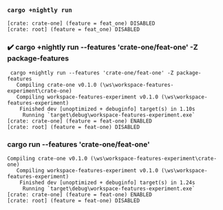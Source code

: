 ### `cargo +nightly run`

```
[crate: crate-one] (feature = feat_one) DISABLED
[crate: root] (feature = feat_one) DISABLED
```

### ✔️ cargo +nightly run --features 'crate-one/feat-one' -Z package-features

```
 cargo +nightly run --features 'crate-one/feat-one' -Z package-features
   Compiling crate-one v0.1.0 (\ws\workspace-features-experiment\crate-one)
   Compiling workspace-features-experiment v0.1.0 (\ws\workspace-features-experiment)
    Finished dev [unoptimized + debuginfo] target(s) in 1.10s
     Running `target\debug\workspace-features-experiment.exe`
[crate: crate-one] (feature = feat-one) ENABLED
[crate: root] (feature = feat-one) DISABLED

```

### cargo run --features 'crate-one/feat-one'

```
Compiling crate-one v0.1.0 (\ws\workspace-features-experiment\crate-one)
   Compiling workspace-features-experiment v0.1.0 (\ws\workspace-features-experiment)
    Finished dev [unoptimized + debuginfo] target(s) in 1.24s
     Running `target\debug\workspace-features-experiment.exe`
[crate: crate-one] (feature = feat-one) ENABLED
[crate: root] (feature = feat-one) DISABLED

```